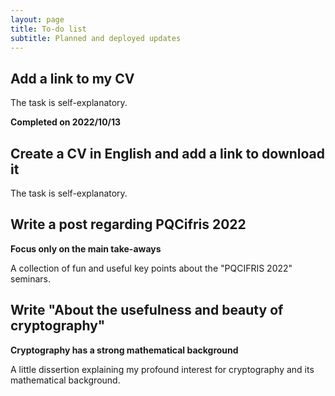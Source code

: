 ```yaml
---
layout: page
title: To-do list 
subtitle: Planned and deployed updates
---
```


## Add a link to my CV

The task is self-explanatory.

**Completed on 2022/10/13**

## Create a CV in English and add a link to download it

The task is self-explanatory.

## Write a post regarding PQCifris 2022

**Focus only on the main take-aways**

A collection of fun and useful key points about the "PQCIFRIS 2022" seminars.

## Write "About the usefulness and beauty of cryptography"

**Cryptography has a strong mathematical background**

A little dissertion explaining my profound interest for cryptography and its mathematical background.
